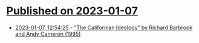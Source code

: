 # [Published on 2023-01-07](index.md)

* [2023-01-07, 12:54:25](https://news.ycombinator.com/item?id=34287603) - [“The Californian Ideology” by Richard Barbrook and Andy Cameron (1995)](https://bruces.medium.com/the-californian-ideology-by-richard-barbrook-and-andy-cameron-1995-c50014fcdbce)
